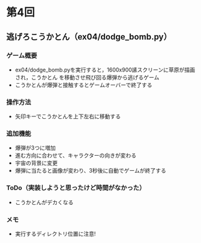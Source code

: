 # 第4回
## 逃げろこうかとん（ex04/dodge_bomb.py）
### ゲーム概要
- ex04/dodge_bomb.pyを実行すると，1600x900䛾スクリーンに草原が描画され，こうかとん
を移動させ飛び回る爆弾から逃げるゲーム
- こうかとんが爆弾と接触するとゲームオーバーで終了する
### 操作方法
- 矢印キーでこうかとんを上下左右に移動する
### 追加機能
- 爆弾が3つに増加
- 進む方向に合わせて、キャラクターの向きが変わる
- 宇宙の背景に変更
- 爆弾に当たると画像が変わり、3秒後に自動でゲームが終了する
### ToDo（実装しようと思ったけど時間がなかった）
- こうかとんがデカくなる
### メモ
- 実行するディレクトリ位置に注意!